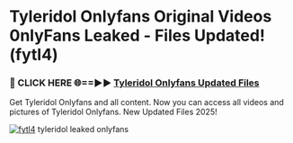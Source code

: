 # Tyleridol Onlyfans Original Videos 0nlyFans Leaked - Files Updated! (fytl4)

<h3>🔴 CLICK HERE 🌐==►► <a href="https://tinyurl.com/ms9xzufz" rel="nofollow">Tyleridol Onlyfans Updated Files</a></h3>

Get Tyleridol Onlyfans and all content. Now you can access all videos and pictures of Tyleridol Onlyfans. New Updated Files 2025!

[![fytl4](https://i.imgur.com/ppqm5kG.gif)](https://tinyurl.com/ms9xzufz)
tyleridol leaked onlyfans